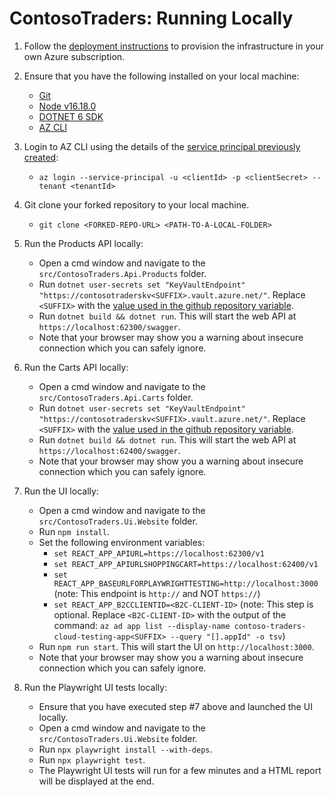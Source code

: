 # ContosoTraders: Running Locally

1. Follow the [deployment instructions](./deployment-instructions.md) to provision the infrastructure in your own Azure subscription.

2. Ensure that you have the following installed on your local machine:
   * [Git](https://git-scm.com/downloads)
   * [Node v16.18.0](https://nodejs.org/download/release/v16.8.0/)
   * [DOTNET 6 SDK](https://dotnet.microsoft.com/en-us/download/dotnet/6.0)
   * [AZ CLI](https://learn.microsoft.com/en-us/cli/azure/install-azure-cli)

3. Login to AZ CLI using the details of the [service principal previously created](./deployment-instructions.md):
   * `az login --service-principal -u <clientId> -p <clientSecret> --tenant <tenantId>`

4. Git clone your forked repository to your local machine.
   * `git clone <FORKED-REPO-URL> <PATH-TO-A-LOCAL-FOLDER>`

5. Run the Products API locally:
   * Open a cmd window and navigate to the `src/ContosoTraders.Api.Products` folder.
   * Run `dotnet user-secrets set "KeyVaultEndpoint" "https://contosotraderskv<SUFFIX>.vault.azure.net/"`. Replace `<SUFFIX>` with the [value used in the github repository variable](./deployment-instructions.md#prepare-your-github-account).
   * Run `dotnet build && dotnet run`. This will start the web API at `https://localhost:62300/swagger`.
   * Note that your browser may show you a warning about insecure connection which you can safely ignore.

6. Run the Carts API locally:
   * Open a cmd window and navigate to the `src/ContosoTraders.Api.Carts` folder.
   * Run `dotnet user-secrets set "KeyVaultEndpoint" "https://contosotraderskv<SUFFIX>.vault.azure.net/"`. Replace `<SUFFIX>` with the [value used in the github repository variable](./deployment-instructions.md#prepare-your-github-account).
   * Run `dotnet build && dotnet run`. This will start the web API at `https://localhost:62400/swagger`.
   * Note that your browser may show you a warning about insecure connection which you can safely ignore.

7. Run the UI locally:
   * Open a cmd window and navigate to the `src/ContosoTraders.Ui.Website` folder.
   * Run `npm install`.
   * Set the following environment variables:
     * `set REACT_APP_APIURL=https://localhost:62300/v1`
     * `set REACT_APP_APIURLSHOPPINGCART=https://localhost:62400/v1`
     * `set REACT_APP_BASEURLFORPLAYWRIGHTTESTING=http://localhost:3000` (note: This endpoint is `http://` and NOT `https://`)
     * `set REACT_APP_B2CCLIENTID=<B2C-CLIENT-ID>` (note: This step is optional. Replace `<B2C-CLIENT-ID>` with the output of the command: `az ad app list --display-name contoso-traders-cloud-testing-app<SUFFIX> --query "[].appId" -o tsv`)
   * Run `npm run start`. This will start the UI on `http://localhost:3000`.
   * Note that your browser may show you a warning about insecure connection which you can safely ignore.

8. Run the Playwright UI tests locally:
   * Ensure that you have executed step #7 above and launched the UI locally.
   * Open a cmd window and navigate to the `src/ContosoTraders.Ui.Website` folder.
   * Run `npx playwright install --with-deps`.
   * Run `npx playwright test`.
   * The Playwright UI tests will run for a few minutes and a HTML report will be displayed at the end.
